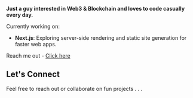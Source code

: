 **Just a guy interested in **Web3 & Blockchain** and loves to code casually every day.**

Currently working on:
- **Next.js**: Exploring server-side rendering and static site generation for faster web apps.

Reach me out - [Click here](https://sr3x0r.vercel.app/)

## Let's Connect

Feel free to reach out or collaborate on fun projects . . .

